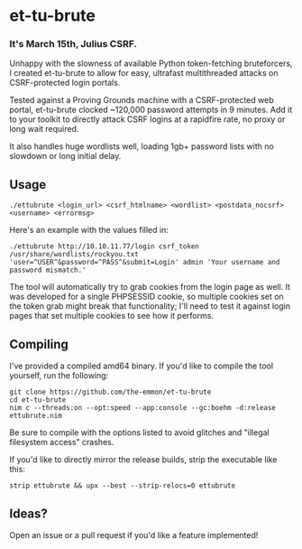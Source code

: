 # et-tu-brute
### It's March 15th, Julius CSRF.
Unhappy with the slowness of available Python token-fetching bruteforcers, I created et-tu-brute to allow for easy, ultrafast multithreaded attacks on CSRF-protected login portals.

Tested against a Proving Grounds machine with a CSRF-protected web portal, et-tu-brute clocked ~120,000 password attempts in 9 minutes. Add it to your toolkit to directly attack CSRF logins at a rapidfire rate, no proxy or long wait required. 

It also handles huge wordlists well, loading 1gb+ password lists with no slowdown or long initial delay.
## Usage
```
./ettubrute <login_url> <csrf_htmlname> <wordlist> <postdata_nocsrf> <username> <errormsg>
```
Here's an example with the values filled in:
```
./ettubrute http://10.10.11.77/login csrf_token /usr/share/wordlists/rockyou.txt 'user=^USER^&password=^PASS^&submit=Login' admin 'Your username and password mismatch.'
```
The tool will automatically try to grab cookies from the login page as well. It was developed for a single PHPSESSID cookie, so multiple cookies set on the token grab might break that functionality; I'll need to test it against login pages that set multiple cookies to see how it performs.
## Compiling
I've provided a compiled amd64 binary. If you'd like to compile the tool yourself, run the following:
```
git clone https://github.com/the-emmon/et-tu-brute
cd et-tu-brute
nim c --threads:on --opt:speed --app:console --gc:boehm -d:release ettubrute.nim
```
Be sure to compile with the options listed to avoid glitches and "illegal filesystem access" crashes.

If you'd like to directly mirror the release builds, strip the executable like this:
```
strip ettubrute && upx --best --strip-relocs=0 ettubrute
``` 
## Ideas?
Open an issue or a pull request if you'd like a feature implemented!
